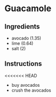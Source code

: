 # Guacamole
## Ingredients
* avocado (1.35)
* lime (0.64)
* salt (2)
## Instructions
<<<<<<< HEAD
- buy avocados
- crush the avocados
